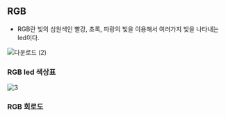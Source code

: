 ## RGB

- RGB란 빛의 삼원색인 빨강, 초록, 파랑의 빛을 이용해서 여러가지 빛을 나타내는 led이다.

![다운로드 (2)](https://user-images.githubusercontent.com/102521625/173253682-5c1f72e2-afbd-4435-ad87-55aa5b9db1ff.jpeg)


### RGB led 색상표

![3](https://user-images.githubusercontent.com/102521625/173253707-a10f8314-eadb-4edf-93c8-fe70b4f38394.png)


### RGB 회로도



